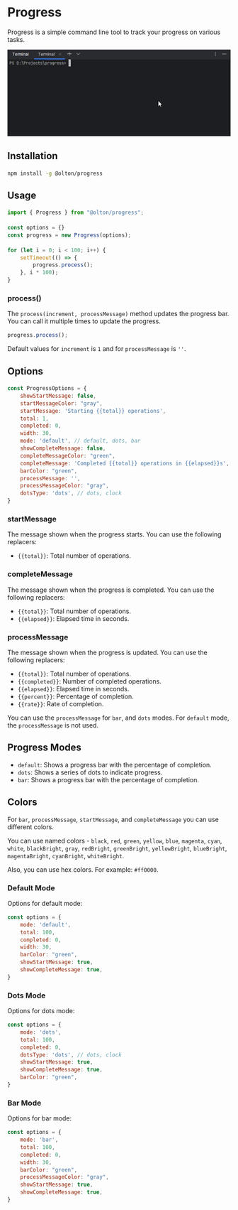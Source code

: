 # Progress

Progress is a simple command line tool to track your progress on various tasks. 

<div align="center">

![Demo](progress.gif)

</div>

## Installation

```bash
npm install -g @olton/progress
```

## Usage

```js
import { Progress } from "@olton/progress";

const options = {}
const progress = new Progress(options);

for (let i = 0; i < 100; i++) {
    setTimeout(() => {
        progress.process();
    }, i * 100);
}
```

### process()

The `process(increment, processMessage)` method updates the progress bar. You can call it multiple times to update the progress.

```js
progress.process();
```

Default values for `increment` is `1` and for `processMessage` is `''`.

## Options

```js
const ProgressOptions = {
    showStartMessage: false,
    startMessageColor: "gray",
    startMessage: 'Starting {{total}} operations',
    total: 1,
    completed: 0,
    width: 30,
    mode: 'default', // default, dots, bar
    showCompleteMessage: false,
    completeMessageColor: "green",
    completeMessage: 'Completed {{total}} operations in {{elapsed}}s',
    barColor: "green",
    processMessage: '',
    processMessageColor: "gray",
    dotsType: 'dots', // dots, clock
}
```

### startMessage
The message shown when the progress starts. You can use the following replacers:
- `{{total}}`: Total number of operations.

### completeMessage
The message shown when the progress is completed. You can use the following replacers:
- `{{total}}`: Total number of operations.
- `{{elapsed}}`: Elapsed time in seconds.

### processMessage
The message shown when the progress is updated. You can use the following replacers:
- `{{total}}`: Total number of operations.
- `{{completed}}`: Number of completed operations.
- `{{elapsed}}`: Elapsed time in seconds.
- `{{percent}}`: Percentage of completion.
- `{{rate}}`: Rate of completion.

You can use the `processMessage` for `bar`, and `dots` modes. For `default` mode, the `processMessage` is not used.

## Progress Modes

- `default`: Shows a progress bar with the percentage of completion.
- `dots`: Shows a series of dots to indicate progress.
- `bar`: Shows a progress bar with the percentage of completion.


## Colors
For `bar`, `processMessage`, `startMessage`, and `completeMessage` you can use different colors.

You can use named colors - `black`, `red`, `green`, `yellow`, `blue`,
`magenta`, `cyan`, `white`, `blackBright`, `gray`, `redBright`, `greenBright`,
`yellowBright`, `blueBright`, `magentaBright`, `cyanBright`, `whiteBright`.

Also, you can use hex colors. For example: `#ff0000`.

### Default Mode

Options for default mode:

```js
const options = {
    mode: 'default',
    total: 100,
    completed: 0,
    width: 30,
    barColor: "green",
    showStartMessage: true,
    showCompleteMessage: true,
}
```

### Dots Mode

Options for dots mode:

```js
const options = {
    mode: 'dots',
    total: 100,
    completed: 0,
    dotsType: 'dots', // dots, clock
    showStartMessage: true,
    showCompleteMessage: true,
    barColor: "green",
}
```

### Bar Mode
Options for bar mode:

```js
const options = {
    mode: 'bar',
    total: 100,
    completed: 0,
    width: 30,
    barColor: "green",
    processMessageColor: "gray",
    showStartMessage: true,
    showCompleteMessage: true,
}
```

